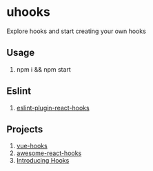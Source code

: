 # uhooks
 Explore hooks and start creating your own hooks
 
## Usage
1. npm i && npm start

## Eslint
1. [eslint-plugin-react-hooks](https://www.npmjs.com/package/eslint-plugin-react-hooks)

## Projects
1. [vue-hooks](https://github.com/yyx990803/vue-hooks)
2. [awesome-react-hooks](https://github.com/rehooks/awesome-react-hooks)
3. [Introducing Hooks](https://reactjs.org/docs/hooks-intro.html)
